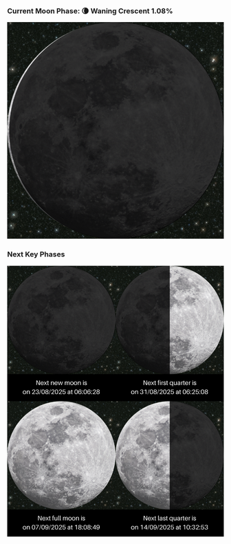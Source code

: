 ### Current Moon Phase: 🌘 Waning Crescent 1.08%
![Moon Phase](moonphase.png)
### Next Key Phases
![Gallery](gallery.png)
